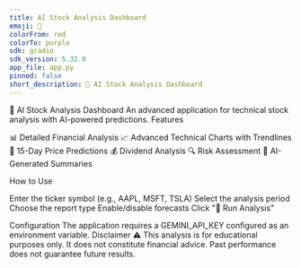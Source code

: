 ```yaml
---
title: AI Stock Analysis Dashboard
emoji: 🏢
colorFrom: red
colorTo: purple
sdk: gradio
sdk_version: 5.32.0
app_file: app.py
pinned: false
short_description: 🚀 AI Stock Analysis Dashboard
---
```

🚀 AI Stock Analysis Dashboard
An advanced application for technical stock analysis with AI-powered predictions.
Features

📊 Detailed Financial Analysis
📈 Advanced Technical Charts with Trendlines
🔮 15-Day Price Predictions
💰 Dividend Analysis
🔍 Risk Assessment
🤖 AI-Generated Summaries

How to Use

Enter the ticker symbol (e.g., AAPL, MSFT, TSLA)
Select the analysis period
Choose the report type
Enable/disable forecasts
Click "🚀 Run Analysis"

Configuration
The application requires a GEMINI_API_KEY configured as an environment variable.
Disclaimer
⚠️ This analysis is for educational purposes only. It does not constitute financial advice.
Past performance does not guarantee future results.




